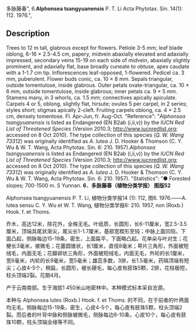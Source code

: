 多脉藤春",
6.**Alphonsea tsangyuanensis** P. T. Li Acta Phytotax. Sin. 14(1): 112. 1976.",

## Description
Trees to 12 m tall, glabrous except for flowers. Petiole 3-5 mm; leaf blade oblong, 6-16 × 2.5-4.5 cm, papery, midvein abaxially elevated and adaxially impressed, secondary veins 15-19 on each side of midvein, abaxially slightly prominent, and adaxially flat, base broadly cuneate to obtuse, apex caudate with a 1-1.7 cm tip. Inflorescences leaf-opposed, 1-flowered. Pedicel ca. 3 mm, puberulent. Flower buds conic, ca. 10 × 8 mm. Sepals triangular, outside tomentulose, inside glabrous. Outer petals ovate-triangular, ca. 10 × 6 mm, outside tomentulose, inside glabrous; inner petals ca. 9 × 5 mm. Stamens many, in 3 whorls, ca. 1.5 mm; connectives apically apiculate. Carpels 4 or 5, oblong, slightly flat, hirsute; ovules 5 per carpel, in 2 series; styles short; stigmas apically 2-cleft. Fruiting carpels oblong, ca. 4 × 2.5 cm, densely tomentose. Fl. Apr-Jun, fr. Aug-Oct.
  "Reference": "*Alphonsea tsangyuanensis* is listed as Endangered (EN B2ab (i,ii,v)) by the *IUCN Red List of Threatened Species* (Version 2010.3; http://www.iucnredlist.org; accessed on 8 Oct 2010). The type collection of this species (*Q. W. Wang 73312*) was originally identified as *A. lutea* J. D. Hooker &amp; Thomson (C. Y. Wu &amp; W. T. Wang, Acta Phytotax. Sin. 6: 210. 1957).*Alphonsea tsangyuanensis* is listed as Endangered (EN B2ab (i,ii,v)) by the *IUCN Red List of Threatened Species* (Version 2010.3; http://www.iucnredlist.org; accessed on 8 Oct 2010). The type collection of this species (*Q. W. Wang 73312*) was originally identified as *A. lutea* J. D. Hooker &amp; Thomson (C. Y. Wu &amp; W. T. Wang, Acta Phytotax. Sin. 6: 210. 1957).
  "Statistics": "● Forested slopes; 700-1500 m. S Yunnan.
**6．多脉藤春（植物分类学报） 图版52**

Alphonsea tsangyuanensis P. T. Li, 植物分类学报14 (1): 112, 图6. 1976.——A. lutea sensu C. Y. Wu et W. T. Wang, 植物分类学报6: 210. 1957, non (Roxb.) Hook. f. et Thoms.

乔木，高达12米，除花外，全株无毛。叶纸质，长圆形，长6-11厘米，宽2.5-3.5厘米，顶端具尾状渐尖，尾尖长1-1.7厘米，基部宽楔形至钝；中脉上面凹陷，下面凸起，侧脉每边15-19条，密生，上面扁平，下面略凸起。花单朵与叶对生；花梗长3毫米，被微毛；花蕾圆锥状，长1厘米，直径8毫米；萼片三角形，外面被短绒毛，内面无毛；花瓣卵状三角形，外面被短绒毛，内面无毛，外轮的长1厘米，宽6毫米，内轮的长9毫米，宽5毫米；雄蕊多数，3排，长1.5毫米，药隔顶端有短尖；心皮4-5个，稍扁，长圆形，被长硬毛，每心皮有胚珠5颗，2排，花柱极短，柱头顶端2裂。花期4月。

产于云南南部。生于海拔1 450米山地密林中。本种模式标本采自沧源。

本种与 Alphonsea lutes (Roxb.) Hook. f. et Thoms. 的不同，在于前者的叶两面均无毛，侧脉每边15-19条，密生，心皮4-5个，每心皮有胚珠5颗，柱头顶端2裂。而后者的叶背中脉和侧脉被微毛，侧脉每边8-10条，心皮10个，每心皮有胚珠10颗，柱头顶端全缘等不同。
